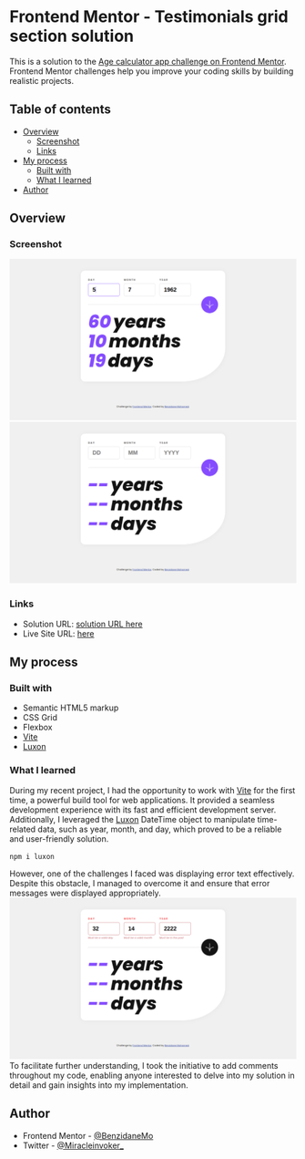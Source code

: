 # Frontend Mentor - Testimonials grid section solution

This is a solution to the [Age calculator app challenge on Frontend Mentor](https://www.frontendmentor.io/challenges/age-calculator-app-dF9DFFpj-Q). Frontend Mentor challenges help you improve your coding skills by building realistic projects. 

## Table of contents

- [Overview](#overview)
  - [Screenshot](#screenshot)
  - [Links](#links)
- [My process](#my-process)
  - [Built with](#built-with)
  - [What I learned](#what-i-learned)
- [Author](#author)


## Overview

### Screenshot

![my solution](./assets/images/Screenshot1.png)
![my solution empty](./assets/images/Screenshot3.png)


### Links

- Solution URL: [solution URL here](https://github.com/BenzidaneMo/-Age-calculator-app-new)
- Live Site URL: [here](https://benzidanemo.github.io/-Age-calculator-app-new/)

## My process

### Built with

- Semantic HTML5 markup
- CSS Grid
- Flexbox
- [Vite](https://vitejs.dev/)
- [Luxon](https://moment.github.io/luxon/#/)

### What I learned

During my recent project, I had the opportunity to work with [Vite](https://vitejs.dev/) for the first time, a powerful build tool for web applications. It provided a seamless development experience with its fast and efficient development server.
Additionally, I leveraged the [Luxon](https://moment.github.io/luxon/#/) DateTime object to manipulate time-related data, such as year, month, and day, which proved to be a reliable and user-friendly solution.
```install luxon
npm i luxon
```
However, one of the challenges I faced was displaying error text effectively. Despite this obstacle, I managed to overcome it and ensure that error messages were displayed appropriately.
![displaying error solution](./assets/images/Screenshot2.png)
To facilitate further understanding, I took the initiative to add comments throughout my code, enabling anyone interested to delve into my solution in detail and gain insights into my implementation.

## Author

- Frontend Mentor - [@BenzidaneMo](https://www.frontendmentor.io/profile/BenzidaneMo)
- Twitter - [@Miracleinvoker_](https://twitter.com/Miracleinvoker_)